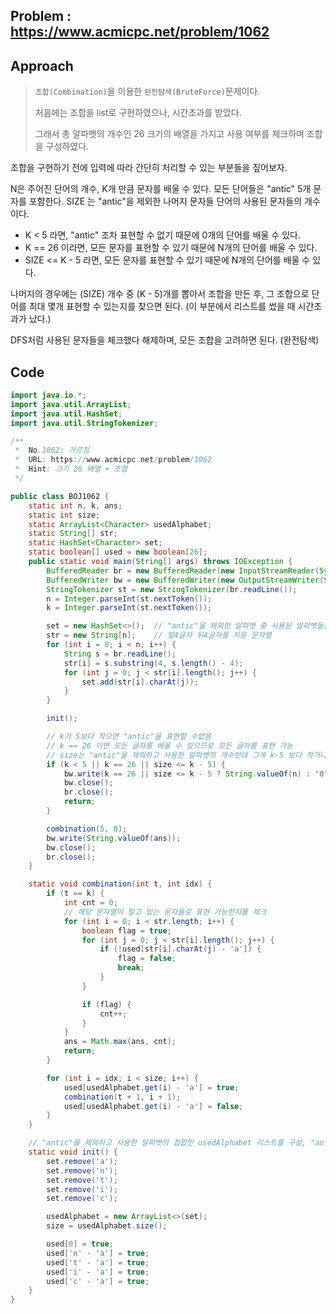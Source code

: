 ## Problem : https://www.acmicpc.net/problem/1062

## Approach

> `조합(Combination)`을 이용한 `완전탐색(BruteForce)`문제이다.
>
> 처음에는 조합을 list로 구현하였으나, 시간초과를 받았다.
>
> 그래서 총 알파벳의 개수인 26 크기의 배열을 가지고 사용 여부를 체크하며 조합을 구성하였다.

조합을 구현하기 전에 입력에 따라 간단히 처리할 수 있는 부분들을 짚어보자.

N은 주어진 단어의 개수, K개 만큼 문자를 배울 수 있다. 모든 단어들은 "antic" 5개 문자를 포함한다.
SIZE 는 "antic"을 제외한 나머지 문자들 단어의 사용된 문자들의 개수이다.

- K < 5 라면, "antic" 조차 표현할 수 없기 때문에 0개의 단어를 배울 수 있다.
- K == 26 이라면, 모든 문자를 표현할 수 있기 때문에 N개의 단어를 배울 수 있다.
- SIZE <= K - 5 라면, 모든 문자를 표현할 수 있기 때문에 N개의 단어를 배울 수 있다.



나머지의 경우에는 (SIZE) 개수 중 (K - 5)개를 뽑아서 조합을 만든 후, 그 조합으로 단어를 최대 몇개 표현할 수 있는지를 찾으면 된다.
(이 부분에서 리스트를 썼을 때 시간초과가 났다.)

DFS처럼 사용된 문자들을 체크했다 해제하며, 모든 조합을 고려하면 된다. (완전탐색)

## Code

```java
import java.io.*;
import java.util.ArrayList;
import java.util.HashSet;
import java.util.StringTokenizer;

/**
 *  No.1062: 가르침
 *  URL: https://www.acmicpc.net/problem/1062
 *  Hint: 크기 26 배열 + 조합
 */

public class BOJ1062 {
    static int n, k, ans;
    static int size;
    static ArrayList<Character> usedAlphabet;
    static String[] str;
    static HashSet<Character> set;
    static boolean[] used = new boolean[26];
    public static void main(String[] args) throws IOException {
        BufferedReader br = new BufferedReader(new InputStreamReader(System.in));
        BufferedWriter bw = new BufferedWriter(new OutputStreamWriter(System.out));
        StringTokenizer st = new StringTokenizer(br.readLine());
        n = Integer.parseInt(st.nextToken());
        k = Integer.parseInt(st.nextToken());

        set = new HashSet<>();  // "antic"을 제외한 알파벳 중 사용된 알파벳들을 저장
        str = new String[n];    // 앞4글자 뒤4글자를 지운 문자열
        for (int i = 0; i < n; i++) {
            String s = br.readLine();
            str[i] = s.substring(4, s.length() - 4);
            for (int j = 0; j < str[i].length(); j++) {
                set.add(str[i].charAt(j));
            }
        }

        init();

        // k가 5보다 작으면 "antic"을 표현할 수없음
        // k == 26 이면 모든 글자를 배울 수 있으므로 모든 글자를 표현 가능
        // size는 "antic"을 제외하고 사용한 알파벳의 개수인데 그게 k-5 보다 작거나 같으면 모든 글자 표현 가능
        if (k < 5 || k == 26 || size <= k - 5) {
            bw.write(k == 26 || size <= k - 5 ? String.valueOf(n) : "0");
            bw.close();
            br.close();
            return;
        }

        combination(5, 0);
        bw.write(String.valueOf(ans));
        bw.close();
        br.close();
    }

    static void combination(int t, int idx) {
        if (t == k) {
            int cnt = 0;
            // 해당 문자열이 알고 있는 문자들로 표현 가능한지를 체크
            for (int i = 0; i < str.length; i++) {
                boolean flag = true;
                for (int j = 0; j < str[i].length(); j++) {
                    if (!used[str[i].charAt(j) - 'a']) {
                        flag = false;
                        break;
                    }
                }

                if (flag) {
                    cnt++;
                }
            }
            ans = Math.max(ans, cnt);
            return;
        }

        for (int i = idx; i < size; i++) {
            used[usedAlphabet.get(i) - 'a'] = true;
            combination(t + 1, i + 1);
            used[usedAlphabet.get(i) - 'a'] = false;
        }
    }

    // "antic"을 제외하고 사용한 알파벳의 집합인 usedAlphabet 리스트를 구성, "antic"을 사용했다고 used배열에 표시
    static void init() {
        set.remove('a');
        set.remove('n');
        set.remove('t');
        set.remove('i');
        set.remove('c');

        usedAlphabet = new ArrayList<>(set);
        size = usedAlphabet.size();

        used[0] = true;
        used['n' - 'a'] = true;
        used['t' - 'a'] = true;
        used['i' - 'a'] = true;
        used['c' - 'a'] = true;
    }
}
```

